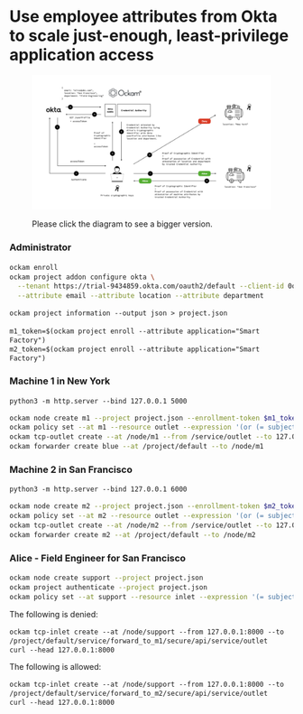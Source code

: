 # Use employee attributes from Okta to scale just-enough, least-privilege application access

<figure><img src="../.gitbook/assets/diagrams.003.jpeg" alt=""><figcaption><p>Please click the diagram to see a bigger version.</p></figcaption></figure>

### Administrator

```bash
ockam enroll
ockam project addon configure okta \
  --tenant https://trial-9434859.okta.com/oauth2/default --client-id 0oa2pi8no6Kb04frP697 \
  --attribute email --attribute location --attribute department
```

```
ockam project information --output json > project.json

m1_token=$(ockam project enroll --attribute application="Smart Factory")
m2_token=$(ockam project enroll --attribute application="Smart Factory")
```

### Machine 1 in New York

```
python3 -m http.server --bind 127.0.0.1 5000
```

```bash
ockam node create m1 --project project.json --enrollment-token $m1_token
ockam policy set --at m1 --resource outlet --expression '(or (= subject.application "Smart Factory") (and (= subject.department "Field Engineering") (= subject.location "New York")))'
ockam tcp-outlet create --at /node/m1 --from /service/outlet --to 127.0.0.1:5000
ockam forwarder create blue --at /project/default --to /node/m1
```

### Machine 2 in San Francisco

```
python3 -m http.server --bind 127.0.0.1 6000
```

```bash
ockam node create m2 --project project.json --enrollment-token $m2_token
ockam policy set --at m2 --resource outlet --expression '(or (= subject.application "Smart Factory") (and (= subject.department "Field Engineering") (= subject.location "San Francisco")))'
ockam tcp-outlet create --at /node/m2 --from /service/outlet --to 127.0.0.1:6000
ockam forwarder create m2 --at /project/default --to /node/m2
```

### Alice - Field Engineer for San Francisco

```bash
ockam node create support --project project.json
ockam project authenticate --project project.json
ockam policy set --at support --resource inlet --expression '(= subject.application "Smart Factory")'
```

The following is denied:

```
ockam tcp-inlet create --at /node/support --from 127.0.0.1:8000 --to /project/default/service/forward_to_m1/secure/api/service/outlet
curl --head 127.0.0.1:8000
```

The following is allowed:

```
ockam tcp-inlet create --at /node/support --from 127.0.0.1:8000 --to /project/default/service/forward_to_m2/secure/api/service/outlet
curl --head 127.0.0.1:8000
```
